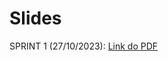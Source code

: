 # Slides

SPRINT 1 (27/10/2023): [Link do PDF](https://drive.google.com/drive/u/2/folders/192DbIsG0KLRj43iIeVXTRGmCUlmr2a28)
